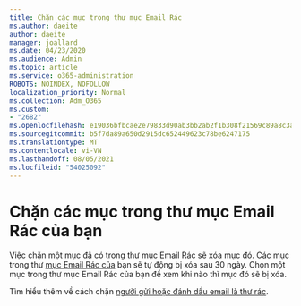 ```yaml
---
title: Chặn các mục trong thư mục Email Rác
ms.author: daeite
author: daeite
manager: joallard
ms.date: 04/23/2020
ms.audience: Admin
ms.topic: article
ms.service: o365-administration
ROBOTS: NOINDEX, NOFOLLOW
localization_priority: Normal
ms.collection: Adm_O365
ms.custom:
- "2682"
ms.openlocfilehash: e19036bfbcae2e79833d90ab3bb2ab2f1b308f21569c89a8c3ab2ac321c4214a
ms.sourcegitcommit: b5f7da89a650d2915dc652449623c78be6247175
ms.translationtype: MT
ms.contentlocale: vi-VN
ms.lasthandoff: 08/05/2021
ms.locfileid: "54025092"
---
```

# <a name="blocking-items-in-your-junk-email-folder"></a>Chặn các mục trong thư mục Email Rác của bạn

Việc chặn một mục đã có trong thư mục Email Rác sẽ xóa mục đó. Các mục trong thư [mục Email Rác của](https://outlook.live.com/mail/junkemail) bạn sẽ tự động bị xóa sau 30 ngày. Chọn một mục trong thư mục Email Rác của bạn để xem khi nào thì mục đó sẽ bị xóa.

Tìm hiểu thêm về cách chặn [người gửi hoặc đánh dấu email là thư rác](https://support.office.com/article/a3ece97b-82f8-4a5e-9ac3-e92fa6427ae4).